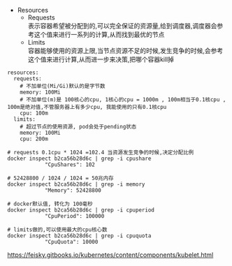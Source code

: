 
- Resources
  - Requests  
    表示容器希望被分配到的,可以完全保证的资源量,给到调度器,调度器会参考这个值来进行一系列的计算,从而找到最优的节点
  - Limits  
    容器能够使用的资源上限,当节点资源不足的时候,发生竞争的时候,会参考这个值来进行计算,从而进一步来决策,把哪个容器kill掉

``` yalm
resources:
  requests:
    # 不加单位(Mi/Gi)默认的是字节数
    memory: 100Mi
    # 不加单位(m)是 100核心的cpu, 1核心的cpu = 1000m , 100m相当于0.1核cpu , 100m是绝对值,不管服务器上有多少cpu, 我能使用的只有0.1核cpu
    cpu: 100m
  limits:
    # 超过节点的使用资源, pod会处于pending状态
    memory: 100Mi
    cpu: 200m
```

``` shell
# requests 0.1cpu * 1024 =102.4 当资源发生竞争的时候,决定分配比例
docker inspect b2ca56b28d6c | grep -i cpushare
            "CpuShares": 102

# 52428800 / 1024 / 1024 = 50兆内存
docker inspect b2ca56b28d6c | grep -i memory
            "Memory": 52428800
 
# docker默认值, 转化为 100毫秒
docker inspect b2ca56b28d6c | grep -i cpuperiod
            "CpuPeriod": 100000

# limits做的,可以使用最大的cpu核心数
docker inspect b2ca56b28d6c | grep -i cpuquota
            "CpuQuota": 10000
```

https://feisky.gitbooks.io/kubernetes/content/components/kubelet.html
